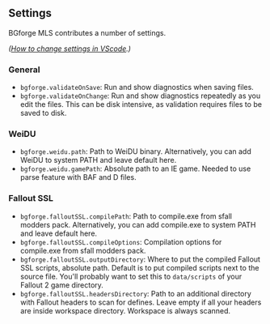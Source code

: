 ## Settings

BGforge MLS contributes a number of settings.

_([How to change settings in VScode](https://code.visualstudio.com/docs/getstarted/settings).)_

### General

- `bgforge.validateOnSave`: Run and show diagnostics when saving files.
- `bgforge.validateOnChange`: Run and show diagnostics repeatedly as you edit the files. This can be disk intensive, as validation requires files to be saved to disk.

### WeiDU

- `bgforge.weidu.path`: Path to WeiDU binary. Alternatively, you can add WeiDU to system PATH and leave default here.
- `bgforge.weidu.gamePath`: Absolute path to an IE game. Needed to use parse feature with BAF and D files.

### Fallout SSL

- `bgforge.falloutSSL.compilePath`: Path to compile.exe from sfall modders pack. Alternatively, you can add compile.exe to system PATH and leave default here.
- `bgforge.falloutSSL.compileOptions`: Compilation options for compile.exe from sfall modders pack.
- `bgforge.falloutSSL.outputDirectory`: Where to put the compiled Fallout SSL scripts, absolute path. Default is to put compiled scripts next to the source file. You'll probably want to set this to `data/scripts` of your Fallout 2 game directory.
- `bgforge.falloutSSL.headersDirectory`: Path to an additional directory with Fallout headers to scan for defines.
  Leave empty if all your headers are inside workspace directory. Workspace is always scanned.
